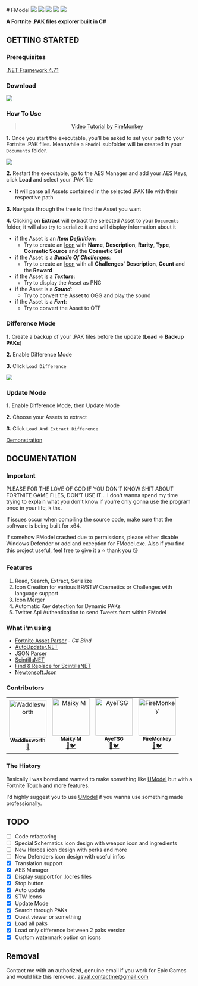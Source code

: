 ﻿﻿# FModel
[![](https://img.shields.io/github/downloads/iAmAsval/FModel/total.svg?color=green&label=Total%20Downloads&logo=buzzfeed&logoColor=white)](https://github.com/iAmAsval/FModel/releases)
[![](https://img.shields.io/github/downloads/iAmAsval/FModel/latest/total.svg?label=2.4.2.2&logo=buzzfeed&logoColor=white)](https://github.com/iAmAsval/FModel//releases/latest)
[![](https://img.shields.io/badge/License-GPL-blue.svg?logo=gnu)](https://github.com/iAmAsval/FModel/blob/master/LICENSE)
[![](https://img.shields.io/badge/Twitter-@AsvalFN-1da1f2.svg?logo=twitter)](https://twitter.com/AsvalFN)
[![](https://img.shields.io/badge/Discord-Need%20Help%3F-7289da.svg?logo=discord)](https://discord.gg/JmWvXKb)

**A Fortnite .PAK files explorer built in C#**

## GETTING STARTED
### Prerequisites
[.NET Framework 4.7.1](https://dotnet.microsoft.com/download/dotnet-framework/net471)
### Download
[![](https://img.shields.io/badge/Release-2.4.2.2-orange.svg?logo=github)](https://github.com/iAmAsval/FModel/releases/latest)
### How To Use
><p align="center"><a href="https://www.youtube.com/watch?v=rWlux5vg9Xs">Video Tutorial by FireMonkey</a></p>

**1.** Once you start the executable, you'll be asked to set your path to your Fortnite .PAK files. Meanwhile a `FModel` subfolder will be created in your `Documents` folder.

![](https://i.imgur.com/9AUVUVU.gif)

**2.** Restart the executable, go to the AES Manager and add your AES Keys, click **Load** and select your .PAK file
- It will parse all Assets contained in the selected .PAK file with their respective path
  
**3.** Navigate through the tree to find the Asset you want

**4.** Clicking on **Extract** will extract the selected Asset to your `Documents` folder, it will also try to serialize it and will display information about it
- if the Asset is an **_Item Definition_**:
    - Try to create an [Icon](https://i.imgur.com/8hxXSsA.png) with **Name**, **Description**, **Rarity**, **Type**, **Cosmetic Source** and the **Cosmetic Set**
- if the Asset is a **_Bundle Of Challenges_**:
    - Try to create an [Icon](https://i.imgur.com/pUVxUih.png) with all **Challenges' Description**, **Count** and the **Reward**
- if the Asset is a **_Texture_**:
    - Try to display the Asset as PNG
- if the Asset is a **_Sound_**:
    - Try to convert the Asset to OGG and play the sound
- if the Asset is a **_Font_**:
    - Try to convert the Asset to OTF

### Difference Mode
**1.** Create a backup of your .PAK files before the update (**Load** -> **Backup PAKs**)

**2.** Enable Difference Mode

**3.** Click `Load Difference`

![](https://i.imgur.com/36icHam.gif)

### Update Mode
**1.** Enable Difference Mode, then Update Mode

**2.** Choose your Assets to extract

**3.** Click `Load And Extract Difference`

[Demonstration](https://streamable.com/234bg)

## DOCUMENTATION
### Important
PLEASE FOR THE LOVE OF GOD IF YOU DON'T KNOW SHIT ABOUT FORTNITE GAME FILES, DON'T USE IT... I don't wanna spend my time trying to explain what you don't know if you're only gonna use the program once in your life, k thx.

If issues occur when compiling the source code, make sure that the software is being built for x64.

If somehow FModel crashed due to permissions, please either disable Windows Defender or add and exception for FModel.exe.
Also if you find this project useful, feel free to give it a :star: thank you :kissing_heart:
### Features
 1. Read, Search, Extract, Serialize
 2. Icon Creation for various BR/STW Cosmetics or Challenges with language support
 3. Icon Merger
 4. Automatic Key detection for Dynamic PAKs
 5. Twitter Api Authentication to send Tweets from within FModel
### What i'm using
  - [Fortnite Asset Parser](https://github.com/SirWaddles/JohnWickParse) - *C# Bind*
  - [AutoUpdater.NET](https://github.com/ravibpatel/AutoUpdater.NET)
  - [JSON Parser](https://app.quicktype.io/)
  - [ScintillaNET](https://www.nuget.org/packages/jacobslusser.ScintillaNET)
  - [Find & Replace for ScintillaNET](https://www.nuget.org/packages/snt.ScintillaNet.FindReplaceDialog/)
  - [Newtonsoft.Json](https://github.com/JamesNK/Newtonsoft.Json)
### Contributors
<table><tr><td align="center"><a href="https://github.com/SirWaddles"><img src="https://avatars1.githubusercontent.com/u/769399?s=200&v=4" width="100px;" alt="Waddlesworth"/><br /><sub><b>Waddlesworth</b></sub></a><br><a href="https://github.com/SirWaddles" title="Github">🔧</a></td><td align="center"><a href="https://github.com/MaikyM"><img src="https://avatars3.githubusercontent.com/u/51415805?s=200&v=4" width="100px;" alt="Maiky M"/><br /><sub><b>Maiky M</b></sub></a><br /><a href="https://github.com/MaikyM" title="Github">🔧</a><a href="https://twitter.com/MaikyMOficial" title="Twitter">🐦</a></td><td align="center"><a href="https://github.com/AyeTSG"><img src="https://avatars1.githubusercontent.com/u/49595354?s=200&v=4" width="100px;" alt="AyeTSG"/><br><sub><b>AyeTSG</b></sub></a><br><a href="https://github.com/AyeTSG" title="Github">🔧</a><a href="https://twitter.com/AyeTSG" title="Twitter">🐦</a></td><td align="center"><a href="https://github.com/ItsFireMonkey"><img src="https://avatars2.githubusercontent.com/u/38590471?s=200&v=4" width="100px;" alt="FireMonkey"/><br /><sub><b>FireMonkey</b></sub></a><br><a href="https://github.com/ItsFireMonkey" title="Github">🔧</a><a href="https://twitter.com/iFireMonkey" title="Twitter">🐦</a></td></tr></table>


### The History
Basically i was bored and wanted to make something like [UModel](https://github.com/gildor2/UModel) but with a Fortnite Touch and more features.

I'd highly suggest you to use [UModel](https://github.com/gildor2/UModel) if you wanna use something made professionally.

## TODO
  - [ ] Code refactoring
  - [ ] Special Schematics icon design with weapon icon and ingredients
  - [ ] New Heroes icon design with perks and more
  - [ ] New Defenders icon design with useful infos
  - [x] Translation support
  - [x] AES Manager
  - [x] Display support for .locres files
  - [x] Stop button
  - [x] Auto update
  - [x] STW Icons
  - [x] Update Mode
  - [x] Search through PAKs
  - [x] Quest viewer or something
  - [x] Load all paks
  - [x] Load only difference between 2 paks version
  - [x] Custom watermark option on icons

## Removal
Contact me with an authorized, genuine email if you work for Epic Games and would like this removed.
asval.contactme@gmail.com
